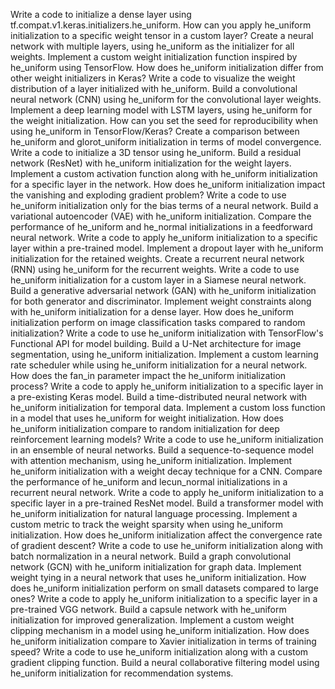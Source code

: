 Write a code to initialize a dense layer using tf.compat.v1.keras.initializers.he_uniform.
How can you apply he_uniform initialization to a specific weight tensor in a custom layer?
Create a neural network with multiple layers, using he_uniform as the initializer for all weights.
Implement a custom weight initialization function inspired by he_uniform using TensorFlow.
How does he_uniform initialization differ from other weight initializers in Keras?
Write a code to visualize the weight distribution of a layer initialized with he_uniform.
Build a convolutional neural network (CNN) using he_uniform for the convolutional layer weights.
Implement a deep learning model with LSTM layers, using he_uniform for the weight initialization.
How can you set the seed for reproducibility when using he_uniform in TensorFlow/Keras?
Create a comparison between he_uniform and glorot_uniform initialization in terms of model convergence.
Write a code to initialize a 3D tensor using he_uniform.
Build a residual network (ResNet) with he_uniform initialization for the weight layers.
Implement a custom activation function along with he_uniform initialization for a specific layer in the network.
How does he_uniform initialization impact the vanishing and exploding gradient problem?
Write a code to use he_uniform initialization only for the bias terms of a neural network.
Build a variational autoencoder (VAE) with he_uniform initialization.
Compare the performance of he_uniform and he_normal initializations in a feedforward neural network.
Write a code to apply he_uniform initialization to a specific layer within a pre-trained model.
Implement a dropout layer with he_uniform initialization for the retained weights.
Create a recurrent neural network (RNN) using he_uniform for the recurrent weights.
Write a code to use he_uniform initialization for a custom layer in a Siamese neural network.
Build a generative adversarial network (GAN) with he_uniform initialization for both generator and discriminator.
Implement weight constraints along with he_uniform initialization for a dense layer.
How does he_uniform initialization perform on image classification tasks compared to random initialization?
Write a code to use he_uniform initialization with TensorFlow's Functional API for model building.
Build a U-Net architecture for image segmentation, using he_uniform initialization.
Implement a custom learning rate scheduler while using he_uniform initialization for a neural network.
How does the fan_in parameter impact the he_uniform initialization process?
Write a code to apply he_uniform initialization to a specific layer in a pre-existing Keras model.
Build a time-distributed neural network with he_uniform initialization for temporal data.
Implement a custom loss function in a model that uses he_uniform for weight initialization.
How does he_uniform initialization compare to random initialization for deep reinforcement learning models?
Write a code to use he_uniform initialization in an ensemble of neural networks.
Build a sequence-to-sequence model with attention mechanism, using he_uniform initialization.
Implement he_uniform initialization with a weight decay technique for a CNN.
Compare the performance of he_uniform and lecun_normal initializations in a recurrent neural network.
Write a code to apply he_uniform initialization to a specific layer in a pre-trained ResNet model.
Build a transformer model with he_uniform initialization for natural language processing.
Implement a custom metric to track the weight sparsity when using he_uniform initialization.
How does he_uniform initialization affect the convergence rate of gradient descent?
Write a code to use he_uniform initialization along with batch normalization in a neural network.
Build a graph convolutional network (GCN) with he_uniform initialization for graph data.
Implement weight tying in a neural network that uses he_uniform initialization.
How does he_uniform initialization perform on small datasets compared to large ones?
Write a code to apply he_uniform initialization to a specific layer in a pre-trained VGG network.
Build a capsule network with he_uniform initialization for improved generalization.
Implement a custom weight clipping mechanism in a model using he_uniform initialization.
How does he_uniform initialization compare to Xavier initialization in terms of training speed?
Write a code to use he_uniform initialization along with a custom gradient clipping function.
Build a neural collaborative filtering model using he_uniform initialization for recommendation systems.